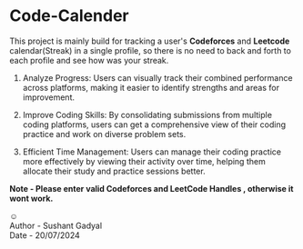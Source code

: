 # Code-Calender

This project is mainly build for tracking a user's <b>Codeforces</b> and <b>Leetcode</b> calendar(Streak) in a single profile, 
so there is no need to back and forth to each profile and see how was your streak.

1. Analyze Progress: Users can visually track their combined performance across platforms, making it easier to identify strengths and areas for improvement.

2. Improve Coding Skills: By consolidating submissions from multiple coding platforms, users can get a comprehensive view of their coding practice and work on diverse problem sets.

3. Efficient Time Management: Users can manage their coding practice more effectively by viewing their activity over time, helping them allocate their study and practice sessions better.

<strong>Note - Please enter valid Codeforces and LeetCode Handles , otherwise it wont work.</strong>

  ☺️\
Author - Sushant Gadyal\
Date - 20/07/2024 
